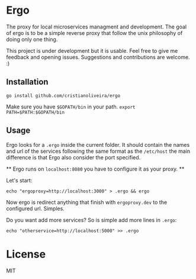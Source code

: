 # Ergo

The proxy for local microservices managment and development.
The goal of ergo is to be a simple reverse proxy that follow the unix philosophy of doing only one thing.

This project is under development but it is usable. Feel free to give me
feedback and opening issues. Suggestions and contributions are welcome. :)

## Installation

```
go install github.com/cristianoliveira/ergo
```
Make sure you have `$GOPATH/bin` in your path. `export PATH=$PATH:$GOPATH/bin`

## Usage

Ergo looks for a `.ergo` inside the current folder. It should contain the names and
url of the services following the same format as the `/etc/host` the main difference
is that Ergo also consider the port specified.

** Ergo runs on `localhost:8080` you have to configure it as your proxy. **

Let's start:
```
echo "ergoproxy=http://localhost:3000" > .ergo && ergo
```
Now ergo is redirect anything that finish with `ergoproxy.dev` to the configured
url. Simples.

Do you want add more services? So is simple add more lines in `.ergo`:
```
echo "otherservice=http://localhost:5000" >> .ergo
```

# License

MIT
